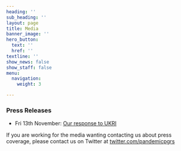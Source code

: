 ```yaml
---
heading: ''
sub_heading: ''
layout: page
title: Media
banner_image: ''
hero_button:
  text: ''
  href: ''
textline: ''
show_news: false
show_staff: false
menu:
  navigation:
    weight: 3

---
```

### Press Releases

* Fri 13th November: [Our response to UKRI](https://bit.ly/2IEvM5R)

If you are working for the media wanting contacting us about press coverage, please contact us on Twitter at [twitter.com/pandemicpgrs](twitter.com/pandemicpgrs)